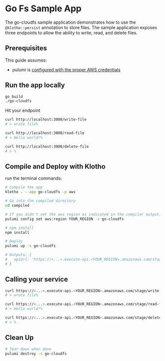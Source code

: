 # Go Fs Sample App

The go-cloudfs sample application demonstrates how to use the `@klotho::persist` annotation to store files. The sample application exposes three endpoints to allow the ability to write, read, and delete files.

## Prerequisites

This guide assumes:
- pulumi is [configured with the proper AWS credentials](https://www.pulumi.com/docs/get-started/aws/begin/#configure-pulumi-to-access-your-aws-account)

## Run the app locally

```sh
go build
./go-cloudfs
```

Hit your endpoint
```sh
curl http://localhost:3000/write-file
# > wrote file%

curl http://localhost:3000/read-file
# > Hello world!%

curl http://localhost:3000/delete-file
# > %
```

## Compile and Deploy with Klotho

run the terminal commands:
```sh
# Compile the app
klotho . --app go-cloudfs -p aws

# Go into the compiled directory
cd compiled

# If you didn't set the aws region as indicated in the compiler output, do that now
pulumi config set aws:region YOUR_REGION -s go-cloudfs

# npm install
npm install

# Deploy
pulumi up -s go-cloudfs

# Outputs: {
#   apiUrl: 'https://<...>.execute-api.<YOUR_REGION>.amazonaws.com/stage/'
# }

```
## Calling your service

```sh
curl https://<...>.execute-api.<YOUR_REGION>.amazonaws.com/stage/write-file
# > wrote file%

curl https://<...>.execute-api.<YOUR_REGION>.amazonaws.com/stage/read-file
# > Hello world!%

curl https://<...>.execute-api.<YOUR_REGION>.amazonaws.com/stage/delete-file
# > %
```

## Clean Up
```sh
# Tear down when done
pulumi destroy -s go-cloudfs
```
